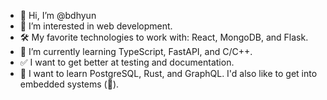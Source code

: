 - 👋 Hi, I’m @bdhyun
- 👀 I’m interested in web development.
- 🛠 My favorite technologies to work with: React, MongoDB, and Flask.
- 🌱 I’m currently learning TypeScript, FastAPI, and C/C++.
- ✅ I want to get better at testing and documentation.
- 🔎 I want to learn PostgreSQL, Rust, and GraphQL. I'd also like to get into embedded systems (🤖). 

<!---
bdhyun/bdhyun is a ✨ special ✨ repository because its `README.md` (this file) appears on your GitHub profile.
You can click the Preview link to take a look at your changes.
--->

